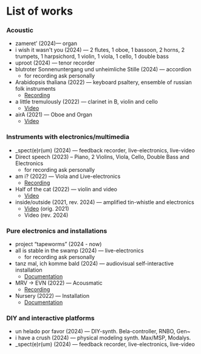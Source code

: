 # List of works

### Acoustic
- zameret’ (2024)— organ
- i wish it wasn't you (2024) — 2 flutes, 1 oboe, 1 bassoon, 2 horns, 2 trumpets, 1 harpsichord, 1 violin, 1 viola, 1 cello, 1 double bass
- uproot (2024) — tenor recorder
- blutroter Sonnenuntergang und unheimliche Stille (2024) — accordion
  - for recording ask personally
- Arabidopsis thaliana (2022) — keyboard psaltery, ensemble of russian folk instruments
  - [Recording](https://soundcloud.com/ilya-vyazov/arabidopsis-thaliana-for-keyboard-psaltery-and-ensemble-of-russian-folk-instruments?si=363f562721be4252abfe491cedf1857f&utm_source=clipboard&utm_medium=text&utm_campaign=social_sharing)
- a little tremulously (2022) — clarinet in B, violin and cello
    - [Video](https://www.youtube.com/watch?v=ZT9cgRqR5U8&feature=youtu.be)
- airA (2021) — Oboe and Organ
  - [Video](https://youtu.be/bLCfoirQpag)
    
### Instruments with electronics/multimedia
- _spect(e)r(um) (2024) — feedback recorder, live-electronics, live-video
- Direct speech (2023) – Piano, 2 Violins, Viola, Cello, Double Bass and Electronics
  - for recording ask personally
- am i? (2022) — Viola and Live-electronics
  - [Recording](https://soundcloud.com/ilya-vyazov/am-i-for-viola-and-live-electronics?si=363f562721be4252abfe491cedf1857f&utm_source=clipboard&utm_medium=text&utm_campaign=social_sharing)
- Half of the cat (2022) — violin and video
  - [Video](https://www.youtube.com/watch?v=rT6uOTrKmWs&feature=youtu.be)
- inside/outside (2021, rev. 2024) — amplified tin-whistle and electronics
  - [Video](https://www.youtube.com/watch?v=zvwcfdhO8Eg&feature=youtu.be) (orig. 2021)
  - Video (rev. 2024)
    
### Pure electronics and installations
- project “tapeworms” (2024 - now)
- all is stable in the swamp (2024) — live-electronics
  - for recording ask personally
- tanz mal, ich komme bald (2024) — audiovisual self-interactive installation
  - [Documentation](https://youtu.be/ah5MmVPgf8k?si=f6fGEopDqc2aU8Ru)
- MRV → EVN (2022) — Acousmatic
  - [Recording](https://soundcloud.com/ilya-vyazov/mrvevn?si=363f562721be4252abfe491cedf1857f&utm_source=clipboard&utm_medium=text&utm_campaign=social_sharing)
- Nursery (2022) — Installation
  - [Documentation](https://www.youtube.com/watch?v=kzFQqdl6KeU)
    
### DIY and interactive platforms
- un helado por favor (2024) — DIY-synth. Bela-controller, RNBO, Gen~
- i have a crush (2024) — physical modeling synth. Max/MSP, Modalys.
- _spect(e)r(um) (2024) — feedback recorder, live-electronics, live-video
